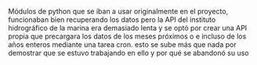 Módulos de python que se iban a usar originalmente en el proyecto, funcionaban bien recuperando los datos pero la API del
instituto hidrográfico de la marina era demasiado lenta y se optó por crear una API propia que precargara los datos de
los meses próximos o e incluso de los años enteros mediante una tarea cron. esto se sube más que nada por demostrar que
se estuvo trabajando en ello y por qué se abandonó su uso